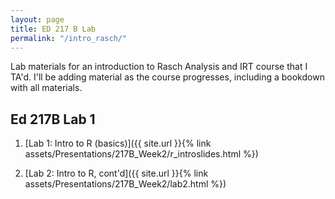 ```yaml
---
layout: page
title: ED 217 B Lab
permalink: "/intro_rasch/"
---
```

Lab materials for an introduction to Rasch Analysis and IRT course that I TA'd. I'll be adding material as the course progresses, including a bookdown with all materials.




<p></p>  

## Ed 217B Lab 1
1. [Lab 1: Intro to R (basics)]({{ site.url }}{% link assets/Presentations/217B_Week2/r_introslides.html %})  

2. [Lab 2: Intro to R, cont'd]({{ site.url }}{% link assets/Presentations/217B_Week2/lab2.html %})
<p></p>  






